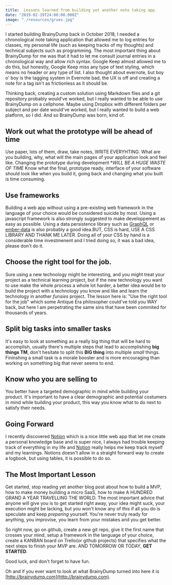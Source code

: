 ```yaml
---
title:  Lessons learned from building yet another note taking app. 
date: "2019-02-19T24:00:00.000Z"
image: "./resources/grues.jpg"
---
```

I started building BrainyDump back in October 2018, I needed a chronological note taking application that allowed me to log entries for
classes, my personal life (such as keeping tracks of my thoughts) and technical subjects such as programming. 
The most important thing about BrainyDump for me was that it had to let me consult journal entries in a chronological way and allow rich syntax. Google Keep almost allowed me to do this, but honestly, Google Keep miss any
type of text styling, which means no header or any type of list. I also thought about evernote, but boy o' boy is the tagging system in Evernote bad, the UX is off and creating a note for a tag isn't as frictionless as it should be.

Thinking back, creating a custom solution using Markdown files and a git repository probably would've worked, but I really wanted to be able to use BrainyDump 
on a cellphone. Maybe using Dropbox with different folders per subject and per date would've worked, but I really wanted to build a web platform, so
I did. And so BrainyDump was born, kind of.

## Work out what the prototype will be ahead of time
Use paper, lots of them, draw, take notes, WRITE EVERYHTING. What are you building, why, what will the main pages of your application look
and feel like. Changing the prototype during development **WILL BE A HUGE WASTE OF TIME*
Know what the final, prototype ready, interface of your software should look like when you build it,
going back and changing what you built is time consuming.

## Use frameworks
Building a web app without using a pre-existing web framework in the language of your choice would be considered suicide by most.
Using a javascript framework is also strongly suggested to make developpement as easy as possible. Using a data persistence library such
as [GraphQL](https://www.apollographql.com/) or [ember-data](https://github.com/emberjs/data) is also probably a good idea.BUT, CSS is hard, USE A CSS LIBRARY AND THANK ME LATER. Doing all of your CSS by hand is a considerable time investmenent and I tried doing so, it was a bad idea, please don't do it.

## Choose the right tool for the job.
Sure using a new technology might be interesting, and you might treat your project as a technical learning
project, but if the new technology you want to use make the whole process a whole lot harder, a better idea
would be to build the project with a technology you know and like and learn the technology in another *funsies* project. The lesson here is: "Use the right tool for
the job" which some Antique Era philosopher could've told you WAY back, but here I am perpetrating the same sins that have been commited for thousands of years. 

## Split big tasks into smaller tasks
It's easy to look at something as a really big thing that will be hard to accomplish, usually there's multiple steps that lead to accomplishing
**big things TM**, don't hesitate to split this **BIG thing** into multiple *small* things. Fininshing a small task is a morale booster and is more
encouraging than working on something big that never seems to end.

## Know who you are selling to
You better have a targeted demographic in mind while building your product.
It's important to have a clear demographic and potential costumers in mind while building your product,
this way you know what to do next to satisfy their needs.

## Going Forward
I recently discovered [Notion](https://www.notion.so) which is a nice little web app that let me create a personal knowledge base and is super nice, I always had trouble
keeping track of everything in my life and [Notion](https://www.notion.so) really helps me keep track myself and my learnings. Notions doesn't allow in a straight forward
way to create a logbook, but using tables, it is possible to do so.

## The Most Important Lesson
Get started, stop reading yet another blog post about how to build a MVP, how to make money building a micro SaaS,
how to make A HUNDRED GRAND A YEAR TRAVELLING THE WORLD. The most important advice that anyone will give you is to get
started right away, your idea might suck, your execution might be lacking, but you won't know any of this
if all you do is speculate and keep *preparing* yourself. You're never truly ready for anything, you improvise,
you learn from your mistakes and you get better.

So right now, go on github, create a new git repo, give it the first name that crosses your mind, setup a framework in the language of your choice,
create a KANBAN board on Trello(or github projects) that specifies what the next steps to finish your MVP are. AND TOMORROW OR TODAY, **GET STARTED**.

Good luck, and don't forget to have fun.

Oh and if you ever want to look at what BrainyDump turned into here it is [http://brainydump.com](http://brainydump.com).